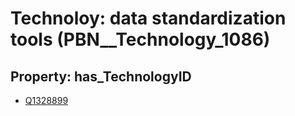 # Technoloy: __data standardization tools__ (PBN__Technology_1086)

## Property: has_TechnologyID

* [Q1328899](Q1328899)

